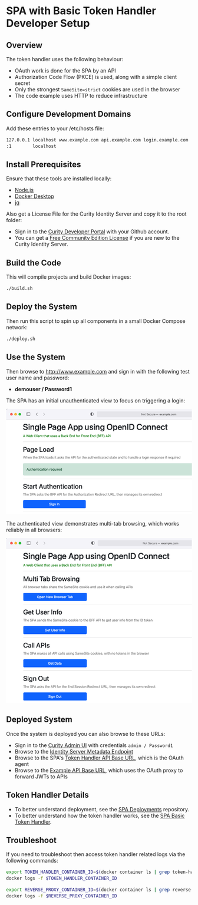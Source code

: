 # SPA with Basic Token Handler Developer Setup

## Overview

The token handler uses the following behaviour:

- OAuth work is done for the SPA by an API
- Authorization Code Flow (PKCE) is used, along with a simple client secret
- Only the strongest `SameSite=strict` cookies are used in the browser
- The code example uses HTTP to reduce infrastructure

## Configure Development Domains

Add these entries to your /etc/hosts file:

```bash
127.0.0.1 localhost www.example.com api.example.com login.example.com
:1        localhost
```

## Install Prerequisites

Ensure that these tools are installed locally:

- [Node.js](https://nodejs.org/en/download/)
- [Docker Desktop](https://www.docker.com/products/docker-desktop)
- [jq](https://stedolan.github.io/jq/download/)

Also get a License File for the Curity Identity Server and copy it to the root folder:

- Sign in to the [Curity Developer Portal](https://developer.curity.io/) with your Github account.
- You can get a [Free Community Edition License](https://curity.io/product/community/) if you are new to the Curity Identity Server.

## Build the Code

This will compile projects and build Docker images:

```bash
./build.sh
```

## Deploy the System

Then run this script to spin up all components in a small Docker Compose network:

```bash
./deploy.sh
```

## Use the System

Then browse to http://www.example.com and sign in with the following test user name and password:

- **demouser / Password1**

The SPA has an initial unauthenticated view to focus on triggering a login:

![Unauthenticated View](/doc/ui-unauthenticated.png)

The authenticated view demonstrates multi-tab browsing, which works reliably in all browsers:

![Authenticated View](/doc/ui-authenticated.png)

## Deployed System

Once the system is deployed you can also browse to these URLs:

- Sign in to the [Curity Admin UI](https://localhost:6749/admin) with credentials `admin / Password1`
- Browse to the [Identity Server Metadata Endpoint](http://login.example.com:8443/oauth/v2/oauth-anonymous/.well-known/openid-configuration)
- Browse to the SPA's [Token Handler API Base URL](http://api.example.com:3000/tokenhandler), which is the OAuth agent
- Browse to the [Example API Base URL](http://api.example.com:3000/api), which uses the OAuth proxy to forward JWTs to APIs

## Token Handler Details

- To better understand deployment, see the [SPA Deployments](https://github.com/curityio/spa-deployments) repository.
- To better understand how the token handler works, see the [SPA Basic Token Handler](https://github.com/curityio/bff-node-express).

## Troubleshoot

If you need to troubleshoot then access token handler related logs via the following commands:

```bash
export TOKEN_HANDLER_CONTAINER_ID=$(docker container ls | grep token-handler-api | awk '{print $1}')
docker logs -f $TOKEN_HANDLER_CONTAINER_ID
```

```bash
export REVERSE_PROXY_CONTAINER_ID=$(docker container ls | grep reverse-proxy | awk '{print $1}')
docker logs -f $REVERSE_PROXY_CONTAINER_ID
```
